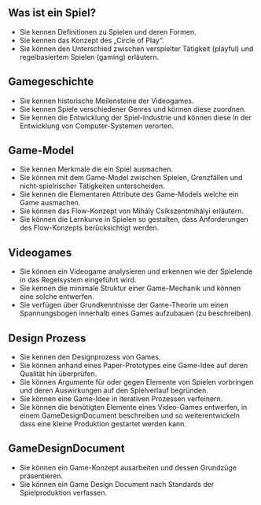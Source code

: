 



## Was ist ein Spiel?
* Sie kennen Definitionen zu Spielen und deren Formen.
* Sie kennen das Konzept des „Circle of Play“.
* Sie können den Unterschied zwischen verspielter Tätigkeit (playful) und regelbasiertem Spielen (gaming) erläutern.

## Gamegeschichte
* Sie kennen historische Meilensteine der Videogames.
* Sie kennen Spiele verschiedener Genres und können diese zuordnen.
* Sie kennen die Entwicklung der Spiel-Industrie und können diese in der Entwicklung von Computer-Systemen verorten.

## Game-Model
* Sie kennen Merkmale die ein Spiel ausmachen.
* Sie können mit dem Game-Model zwischen Spielen, Grenzfällen und nicht-spielrischer Tätigkeiten unterscheiden.
* Sie kennen die Elementaren Attribute des Game-Models welche ein Game ausmachen.
* Sie können das Flow-Konzept von Mihály Csíkszentmihályi erläutern.
* Sie können die Lernkurve in Spielen so gestalten, dass Anforderungen des Flow-Konzepts berücksichtigt werden.

## Videogames
* Sie können ein Videogame analysieren und erkennen wie der Spielende in das Regelsystem eingeführt wird.
* Sie kennen die minimale Struktur einer Game-Mechanik und können eine solche entwerfen.
* Sie verfügen über Grundkenntnisse der Game-Theorie um einen Spannungsbogen innerhalb eines Games aufzubauen (zu beschreiben).

## Design Prozess
* Sie kennen den Designprozess von Games.
* Sie können anhand eines Paper-Prototypes eine Game-Idee auf deren Qualität hin überprüfen.
* Sie können Argumente für oder gegen Elemente von Spielen vorbringen und deren Auswirkungen auf den Spielverlauf begründen.
* Sie können eine Game-Idee in iterativen Prozessen verfeinern.
* Sie können die benötigten Elemente eines Video-Games entwerfen,  in einem GameDesignDocument beschreiben und so weiterentwickeln dass eine kleine Produktion gestartet werden kann.

## GameDesignDocument
* Sie können ein Game-Konzept ausarbeiten und dessen Grundzüge präsentieren.
* Sie können ein Game Design Document nach Standards der Spielproduktion verfassen.
